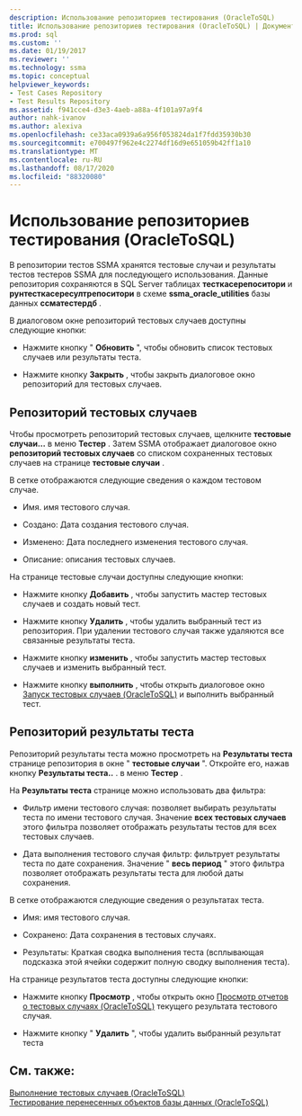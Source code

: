 ```yaml
---
description: Использование репозиториев тестирования (OracleToSQL)
title: Использование репозиториев тестирования (OracleToSQL) | Документация Майкрософт
ms.prod: sql
ms.custom: ''
ms.date: 01/19/2017
ms.reviewer: ''
ms.technology: ssma
ms.topic: conceptual
helpviewer_keywords:
- Test Cases Repository
- Test Results Repository
ms.assetid: f941cce4-d3e3-4aeb-a88a-4f101a97a9f4
author: nahk-ivanov
ms.author: alexiva
ms.openlocfilehash: ce33aca0939a6a956f053824da1f7fdd35930b30
ms.sourcegitcommit: e700497f962e4c2274df16d9e651059b42ff1a10
ms.translationtype: MT
ms.contentlocale: ru-RU
ms.lasthandoff: 08/17/2020
ms.locfileid: "88320080"
---
```

# <a name="using-test-repositories-oracletosql"></a>Использование репозиториев тестирования (OracleToSQL)
В репозитории тестов SSMA хранятся тестовые случаи и результаты тестов тестеров SSMA для последующего использования. Данные репозитория сохраняются в SQL Server таблицах **тесткасерепоситори** и **рунтесткасересултрепоситори** в схеме **ssma_oracle_utilities** базы данных **ссматестердб** .  
  
В диалоговом окне репозиторий тестовых случаев доступны следующие кнопки:  
  
-   Нажмите кнопку " **Обновить** ", чтобы обновить список тестовых случаев или результаты теста.  
  
-   Нажмите кнопку **Закрыть** , чтобы закрыть диалоговое окно репозиторий для тестовых случаев.  
  
## <a name="test-cases-repository"></a>Репозиторий тестовых случаев  
Чтобы просмотреть репозиторий тестовых случаев, щелкните **тестовые случаи...** в меню **Тестер** . Затем SSMA отображает диалоговое окно **репозиторий тестовых случаев** со списком сохраненных тестовых случаев на странице **тестовые случаи** .  
  
В сетке отображаются следующие сведения о каждом тестовом случае.  
  
-   Имя. имя тестового случая.  
  
-   Создано: Дата создания тестового случая.  
  
-   Изменено: Дата последнего изменения тестового случая.  
  
-   Описание: описания тестовых случаев.  
  
На странице тестовые случаи доступны следующие кнопки:  
  
-   Нажмите кнопку **Добавить** , чтобы запустить мастер тестовых случаев и создать новый тест.  
  
-   Нажмите кнопку **Удалить** , чтобы удалить выбранный тест из репозитория. При удалении тестового случая также удаляются все связанные результаты теста.  
  
-   Нажмите кнопку **изменить** , чтобы запустить мастер тестовых случаев и изменить выбранный тест.  
  
-   Нажмите кнопку **выполнить** , чтобы открыть диалоговое окно [Запуск тестовых случаев (OracleToSQL)](https://msdn.microsoft.com/fc208cdb-7373-4f6b-8f6c-cdff9d3dcd02) и выполнить выбранный тест.  
  
## <a name="test-results-repository"></a>Репозиторий результаты теста  
Репозиторий результаты теста можно просмотреть на **Результаты теста** странице репозитория в окне " **тестовые случаи** ". Откройте его, нажав кнопку **Результаты теста..** . в меню **Тестер** .  
  
На **Результаты теста** странице можно использовать два фильтра:  
  
-   Фильтр имени тестового случая: позволяет выбирать результаты теста по имени тестового случая. Значение **всех тестовых случаев** этого фильтра позволяет отображать результаты тестов для всех тестовых случаев.  
  
-   Дата выполнения тестового случая фильтр: фильтрует результаты теста по дате сохранения. Значение " **весь период** " этого фильтра позволяет отображать результаты теста для любой даты сохранения.  
  
В сетке отображаются следующие сведения о результатах теста.  
  
-   Имя: имя тестового случая.  
  
-   Сохранено: Дата сохранения в тестовых случаях.  
  
-   Результаты: Краткая сводка выполнения теста (всплывающая подсказка этой ячейки содержит полную сводку выполнения теста).  
  
На странице результатов теста доступны следующие кнопки:  
  
-   Нажмите кнопку **Просмотр** , чтобы открыть окно [Просмотр отчетов о тестовых случаях &#40;OracleToSQL&#41;](../../ssma/oracle/viewing-test-case-reports-oracletosql.md) текущего результата тестового случая.  
  
-   Нажмите кнопку " **Удалить** ", чтобы удалить выбранный результат теста  
  
## <a name="see-also"></a>См. также:  
[Выполнение тестовых случаев &#40;OracleToSQL&#41;](../../ssma/oracle/running-test-cases-oracletosql.md)  
[Тестирование перенесенных объектов базы данных &#40;OracleToSQL&#41;](../../ssma/oracle/testing-migrated-database-objects-oracletosql.md)  
  
